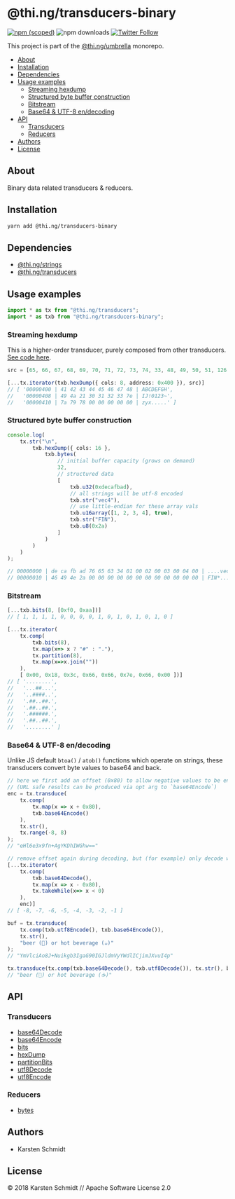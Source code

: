 # @thi.ng/transducers-binary

[![npm (scoped)](https://img.shields.io/npm/v/@thi.ng/transducers-binary.svg)](https://www.npmjs.com/package/@thi.ng/transducers-binary)
![npm downloads](https://img.shields.io/npm/dm/@thi.ng/transducers-binary.svg)
[![Twitter Follow](https://img.shields.io/twitter/follow/thing_umbrella.svg?style=flat-square&label=twitter)](https://twitter.com/thing_umbrella)

This project is part of the
[@thi.ng/umbrella](https://github.com/thi-ng/umbrella/) monorepo.

<!-- TOC depthFrom:2 depthTo:3 -->

- [About](#about)
- [Installation](#installation)
- [Dependencies](#dependencies)
- [Usage examples](#usage-examples)
    - [Streaming hexdump](#streaming-hexdump)
    - [Structured byte buffer construction](#structured-byte-buffer-construction)
    - [Bitstream](#bitstream)
    - [Base64 & UTF-8 en/decoding](#base64--utf-8-endecoding)
- [API](#api)
    - [Transducers](#transducers)
    - [Reducers](#reducers)
- [Authors](#authors)
- [License](#license)

<!-- /TOC -->

## About

Binary data related transducers & reducers.

## Installation

```bash
yarn add @thi.ng/transducers-binary
```

## Dependencies

- [@thi.ng/strings](https://github.com/thi-ng/umbrella/tree/master/packages/strings)
- [@thi.ng/transducers](https://github.com/thi-ng/umbrella/tree/master/packages/transducers)

## Usage examples

```ts
import * as tx from "@thi.ng/transducers";
import * as txb from "@thi.ng/transducers-binary";
```

### Streaming hexdump

This is a higher-order transducer, purely composed from other
transducers. [See code
here](https://github.com/thi-ng/umbrella/tree/master/packages/transducers/src/xform/hex-dump.ts).

```ts
src = [65, 66, 67, 68, 69, 70, 71, 72, 73, 74, 33, 48, 49, 50, 51, 126, 122, 121, 120]

[...tx.iterator(txb.hexDump({ cols: 8, address: 0x400 }), src)]
// [ '00000400 | 41 42 43 44 45 46 47 48 | ABCDEFGH',
//   '00000408 | 49 4a 21 30 31 32 33 7e | IJ!0123~',
//   '00000410 | 7a 79 78 00 00 00 00 00 | zyx.....' ]
```

### Structured byte buffer construction

```ts
console.log(
    tx.str("\n",
        txb.hexDump({ cols: 16 },
            txb.bytes(
                // initial buffer capacity (grows on demand)
                32,
                // structured data
                [
                    txb.u32(0xdecafbad),
                    // all strings will be utf-8 encoded
                    txb.str("vec4"),
                    // use little-endian for these array vals
                    txb.u16array([1, 2, 3, 4], true),
                    txb.str("FIN"),
                    txb.u8(0x2a)
                ]
            )
        )
    )
);

// 00000000 | de ca fb ad 76 65 63 34 01 00 02 00 03 00 04 00 | ....vec4........
// 00000010 | 46 49 4e 2a 00 00 00 00 00 00 00 00 00 00 00 00 | FIN*............
```

### Bitstream

```ts
[...txb.bits(8, [0xf0, 0xaa])]
// [ 1, 1, 1, 1, 0, 0, 0, 0, 1, 0, 1, 0, 1, 0, 1, 0 ]

[...tx.iterator(
    tx.comp(
        txb.bits(8),
        tx.map(x=> x ? "#" : "."),
        tx.partition(8),
        tx.map(x=>x.join(""))
    ),
    [ 0x00, 0x18, 0x3c, 0x66, 0x66, 0x7e, 0x66, 0x00 ])]
// [ '........',
//   '...##...',
//   '..####..',
//   '.##..##.',
//   '.##..##.',
//   '.######.',
//   '.##..##.',
//   '........' ]
```

### Base64 & UTF-8 en/decoding

Unlike JS default `btoa()` / `atob()` functions which operate on
strings, these transducers convert byte values to base64 and back.

```ts
// here we first add an offset (0x80) to allow negative values to be encoded
// (URL safe results can be produced via opt arg to `base64Encode`)
enc = tx.transduce(
    tx.comp(
        tx.map(x => x + 0x80),
        txb.base64Encode()
    ),
    tx.str(),
    tx.range(-8, 8)
);
// "eHl6e3x9fn+AgYKDhIWGhw=="

// remove offset again during decoding, but (for example) only decode while val < 0
[...tx.iterator(
    tx.comp(
        txb.base64Decode(),
        tx.map(x => x - 0x80),
        tx.takeWhile(x=> x < 0)
    ),
    enc)]
// [ -8, -7, -6, -5, -4, -3, -2, -1 ]

buf = tx.transduce(
    tx.comp(txb.utf8Encode(), txb.base64Encode()),
    tx.str(),
    "beer (🍺) or hot beverage (☕️)"
);
// "YmVlciAo8J+Nuikgb3IgaG90IGJldmVyYWdlICjimJXvuI4p"

tx.transduce(tx.comp(txb.base64Decode(), txb.utf8Decode()), tx.str(), buf)
// "beer (🍺) or hot beverage (☕️)"
```

## API

### Transducers

- [base64Decode](https://github.com/thi-ng/umbrella/tree/master/packages/transducers-binary/src/base64.ts)
- [base64Encode](https://github.com/thi-ng/umbrella/tree/master/packages/transducers-binary/src/base64.ts)
- [bits](https://github.com/thi-ng/umbrella/tree/master/packages/transducers-binary/src/bits.ts)
- [hexDump](https://github.com/thi-ng/umbrella/tree/master/packages/transducers-binary/src/hex-dump.ts)
- [partitionBits](https://github.com/thi-ng/umbrella/tree/master/packages/transducers-binary/src/partition-bits.ts)
- [utf8Decode](https://github.com/thi-ng/umbrella/tree/master/packages/transducers-binary/src/utf8.ts)
- [utf8Encode](https://github.com/thi-ng/umbrella/tree/master/packages/transducers-binary/src/utf8.ts)

### Reducers

- [bytes](https://github.com/thi-ng/umbrella/tree/master/packages/transducers-binary/src/bytes.ts)

## Authors

- Karsten Schmidt

## License

&copy; 2018 Karsten Schmidt // Apache Software License 2.0
